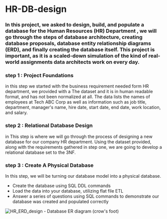 # HR-DB-design
### In this project, we asked to design, build, and populate a database for the Human Resources (HR) Department , we will go through the steps of database architecture, creating database proposals, database entity relationship diagrams (ERD), and finally creating the database itself. This project is important, as it is a scaled-down simulation of the kind of real-world assignments data architects work on every day.

### step 1  : Project Foundations 
in this step we started with the business requirement needed form HR department, 
we provided with a The dataset and it is in human readable format, and has not been normalized at all. The data lists the names of employees at Tech ABC Corp as well as information such as job title, department, manager's name, hire date, start date, end date, work location, and salary.

### step 2  : Relational Database Design
in This step is where we will go through the process of designing a new database for our company HR department. Using the dataset provided, along with the requirements gathered in step one, we are going to develop a relational database set to the 3NF.

### step 3  : Create A Physical Database
In this step, we will be turning our database model into a physical database.
+ Create the database using SQL DDL commands
+ Load the data into your database, utilizing flat file ETL
+ Answer a series of questions using SQL commands to demonstrate our database was created and populated correctly


![HR_ERD_design - Database ER diagram (crow's foot)](https://user-images.githubusercontent.com/61375401/232241353-31b6a855-7f93-4638-b64a-1e5990591281.png)






